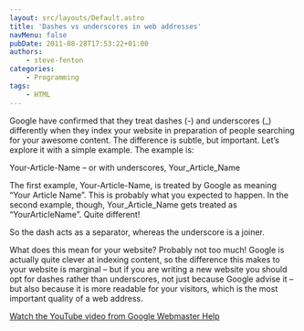 ```yaml
---
layout: src/layouts/Default.astro
title: 'Dashes vs underscores in web addresses'
navMenu: false
pubDate: 2011-08-28T17:53:22+01:00
authors:
    - steve-fenton
categories:
    - Programming
tags:
    - HTML
---
```


Google have confirmed that they treat dashes (-) and underscores (\_) differently when they index your website in preparation of people searching for your awesome content. The difference is subtle, but important. Let’s explore it with a simple example. The example is:

Your-Article-Name – or with underscores, Your\_Article\_Name

The first example, Your-Article-Name, is treated by Google as meaning “Your Article Name”. This is probably what you expected to happen. In the second example, though, Your\_Article\_Name gets treated as “YourArticleName”. Quite different!

So the dash acts as a separator, whereas the underscore is a joiner.

What does this mean for your website? Probably not too much! Google is actually quite clever at indexing content, so the difference this makes to your website is marginal – but if you are writing a new website you should opt for dashes rather than underscores, not just because Google advise it – but also because it is more readable for your visitors, which is the most important quality of a web address.

[Watch the YouTube video from Google Webmaster Help](https://www.youtube.com/watch?v=AQcSFsQyct8)